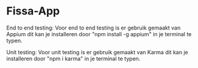 # Fissa-App
 
 End to end testing: 
 Voor end to end testing is er gebruik gemaakt van Appium dit kan je installeren door "npm install -g appium" in je terminal te typen.
 
 Unit testing: 
 Voor unit testing is er gebruik gemaakt van Karma dit kan je installeren door "npm i karma" in je terminal te typen.
